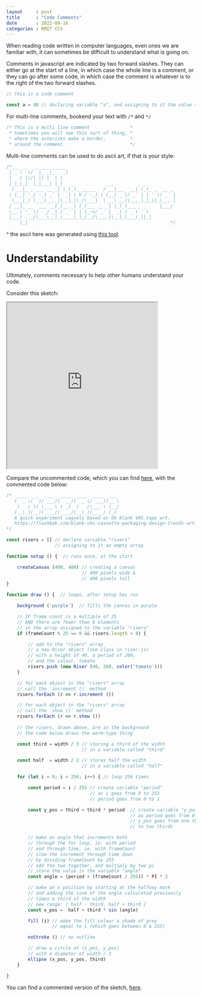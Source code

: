 ```yaml
---
layout     : post
title      : "Code Comments"
date       : 2022-08-16
categories : RMIT CCS
---
```


When reading code written in computer languages, even ones we are familiar with, it can sometimes be difficult to understand what is going on.

Comments in javascript are indicated by two forward slashes.  They can either go at the start of a line, in which case the whole line is a comment, or they can go after some code, in which case the comment is whatever is to the right of the two forward slashes.

```javascript
// this is a code comment

const a = 40 // declaring variable "a", and assigning to it the value 40
```

For multi-line comments, bookend your text with `/*` and `*/`

```javascript
/* This is a multi line comment               *
 * Sometimes you will see this sort of thing, *
 * where the asterisks make a border,         *
 * around the comment.                        */
```

Multi-line comments can be used to do ascii art, if that is your style:

```javascript
/*___ __  __ ___ _____                                         
 | _ \  \/  |_ _|_   _|                                        
 |   / |\/| || |  | |                                          
 |_|_\_|  |_|___| |_|   _            ___         _ _           
  / __|_ _ ___ __ _| |_(_)_ _____   / __|___  __| (_)_ _  __ _ 
 | (__| '_/ -_) _` |  _| \ V / -_) | (__/ _ \/ _` | | ' \/ _` |
  \___|_| \___\__,_|\__|_|\_/\___|  \___\___/\__,_|_|_||_\__, |
 / __|_ __  ___ __(_)__ _| (_)___ __ _| |_(_)___ _ _     |___/ 
 \__ \ '_ \/ -_) _| / _` | | (_-</ _` |  _| / _ \ ' \          
 |___/ .__/\___\__|_\__,_|_|_/__/\__,_|\__|_\___/_||_|         
     |_|                                                     */
```

^ the ascii here was generated using [this tool](https://patorjk.com/software/taag/#p=display&f=Small&t=RMIT%0ACreative%20Coding%0ASpecialisation).

#   Understandability

Ultimately, comments necessary to help other humans understand your code.  

Consider this sketch:  

<iframe width=400 height=442 src="https://editor.p5js.org/capogreco/full/9mnbtmSnt"></iframe>

Compare the uncommented code, which you can find [here](https://editor.p5js.org/capogreco/sketches/9mnbtmSnt), with the commented code below:


```javascript
/*  ____  __  ____  ____  ____  ____  ___  
   (  _ \(  )/ ___)(  __)(  _ \/ ___)(__ \ 
    )   / )( \___ \ ) _)  )   /\___ \ (__/ 
   (__\_)(__)(____/(____)(__\_)(____/ (_)  
   A quick experiment vaguely based on OG blank VHS tape art.
   https://flashbak.com/blank-vhs-cassette-packaging-design-trends-art-402545/
*/

const risers = [] // declare variable "risers"
                  // assigning to it an empty array

function setup () {  // runs once, at the start

    createCanvas (400, 400) // creating a canvas
                            // 400 pixels wide &
                            // 400 pixels tall
}

function draw () {  // loops, after setup has run

    background ('purple')  // fills the canvas in purple

    // IF frame count is a multiple of 25
    // AND there are fewer than 8 elements
    // in the array assigned to the variable "risers"
    if (frameCount % 25 == 0 && risers.length < 8) { 

        // add to the "risers" array
        // a new Riser object (see class in riser.js)
        // with a height of 40, a period of 200,
        // and the colour, tomato
        risers.push (new Riser (40, 200, color('tomato')))
    }

    // for each object in the "risers" array
    // call the `increment ()` method
    risers.forEach (r => r.increment ())

    // for each object in the "risers" array
    // call the `show ()` method
    risers.forEach (r => r.show ()) 
    
    // the risers, drawn above, are in the background
    // the code below draws the worm-type thing

    const third = width / 3 // storing a third of the width
                            // in a variable called "third"

    const half  = width / 2 // stores half the width
                            // in a variable called "half"

    for (let i = 0; i < 256; i++) { // loop 256 times

        const period = i / 255 // create variable "period"
                               // as i goes from 0 to 255
                               // period goes from 0 to 1

        const y_pos = third + third * period  // create variable "y_pos"
                                              // as period goes from 0 to 1
                                              // y_pos goes from one third 
                                              // to two thirds

        // make an angle that increments both 
        // through the for loop, ie. with period
        // and through time, ie. with frameCount
        // slow the increment through time down
        // by dividing frameCount by 255
        // add the two together, and multiply by two pi
        // store the value in the variable "angle"
        const angle = (period + (frameCount / 255)) * PI * 2

        // make an x position by starting at the halfway mark
        // and adding the sine of the angle calculated previously
        // times a third of the width
        // new range: [ half - third, half + third ]
        const x_pos =  half + third * sin (angle)

        fill (i) // make the fill colour a shade of grey
                 // equal to i (which goes between 0 & 255)

        noStroke () // no outline

        // draw a circle at (x_pos, y_pos)
        // with a diameter of width / 3
        ellipse (x_pos, y_pos, third)
    }

}
```

You can find a commented version of the sketch, [here](https://editor.p5js.org/capogreco/sketches/hghxKI21N).
